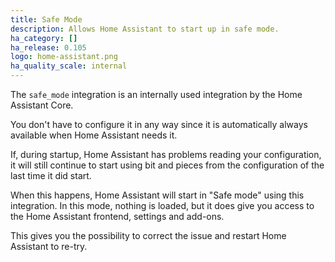 ```yaml
---
title: Safe Mode
description: Allows Home Assistant to start up in safe mode.
ha_category: []
ha_release: 0.105
logo: home-assistant.png
ha_quality_scale: internal
---
```


The `safe_mode` integration is an internally used integration by the
Home Assistant Core.

You don't have to configure it in any way since it is automatically always
available when Home Assistant needs it.

If, during startup, Home Assistant has problems reading your configuration,
it will still continue to start using bit and pieces from the configuration
of the last time it did start.

When this happens, Home Assistant will start in "Safe mode" using this
integration. In this mode, nothing is loaded, but it does give you access to
the Home Assistant frontend, settings and add-ons.

This gives you the possibility to correct the issue and restart Home Assistant
to re-try.
